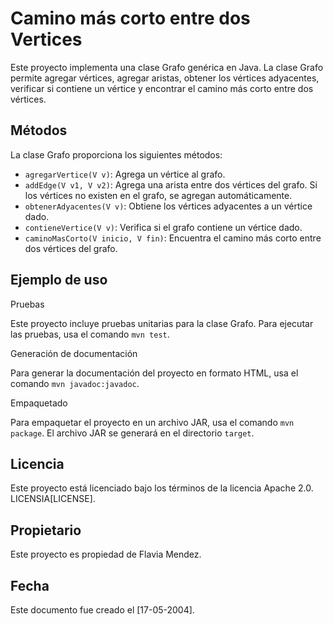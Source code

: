 # Camino más corto entre dos Vertices

Este proyecto implementa una clase Grafo genérica en Java. La clase Grafo permite agregar vértices, agregar aristas, obtener los vértices adyacentes, verificar si contiene un vértice y encontrar el camino más corto entre dos vértices.

## Métodos

La clase Grafo proporciona los siguientes métodos:

- `agregarVertice(V v)`: Agrega un vértice al grafo.
- `addEdge(V v1, V v2)`: Agrega una arista entre dos vértices del grafo. Si los vértices no existen en el grafo, se agregan automáticamente.
- `obtenerAdyacentes(V v)`: Obtiene los vértices adyacentes a un vértice dado.
- `contieneVertice(V v)`: Verifica si el grafo contiene un vértice dado.
- `caminoMasCorto(V inicio, V fin)`: Encuentra el camino más corto entre dos vértices del grafo.

## Ejemplo de uso

Pruebas

Este proyecto incluye pruebas unitarias para la clase Grafo. Para ejecutar las pruebas, usa el comando `mvn test`.

Generación de documentación

Para generar la documentación del proyecto en formato HTML, usa el comando `mvn javadoc:javadoc`.

Empaquetado

Para empaquetar el proyecto en un archivo JAR, usa el comando `mvn package`. El archivo JAR se generará en el directorio `target`.

## Licencia

Este proyecto está licenciado bajo los términos de la licencia Apache 2.0. LICENSIA[LICENSE].

## Propietario

Este proyecto es propiedad de Flavia Mendez.

## Fecha

Este documento fue creado el [17-05-2004].

